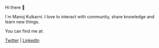 Hi there :wave:

I`m Manoj Kulkarni. I love to interact with community, share knowledge and learn new things.

You can find me at:

[Twitter](https://twitter.com/manojkulkarni30/) | [LinkedIn](https://www.linkedin.com/in/manojkulkarni30/) 
